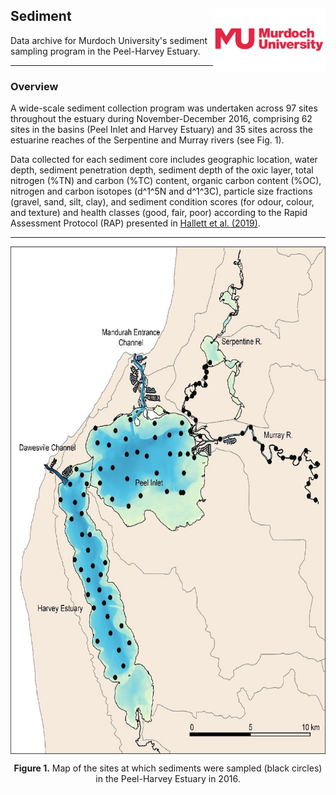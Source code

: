 ## Sediment <img src="https://github.com/AquaticEcoDynamics/Peel_ARC/blob/master/Images/Logos/murdoch-new.png" width="180" height="100" align="right">

Data archive for Murdoch University's sediment sampling program in the Peel-Harvey Estuary.

---
### Overview

A wide-scale sediment collection program was undertaken across 97 sites throughout the estuary during November-December 2016, comprising 62 sites in the basins
 (Peel Inlet and Harvey Estuary) and 35 sites across the estuarine reaches of the Serpentine and Murray rivers (see Fig. 1).
 
Data collected for each sediment core includes geographic location, water depth, sediment penetration depth, sediment depth of the oxic layer, total nitrogen (%TN) 
and carbon (%TC) content, organic carbon content (%OC), nitrogen and carbon isotopes (d^1^5N and d^1^3C), particle size fractions (gravel, sand, silt, clay), 
and sediment condition scores (for odour, colour, and texture) and health classes (good, fair, poor) according to the Rapid Assessment Protocol (RAP) 
presented in [Hallett et al. (2019)](https://doi.org/10.1039/C9EM00141G).

---

<p align="center">
  <kbd>
    <img src="https://github.com/AquaticEcoDynamics/Peel_ARC/blob/master/Images/sed2.jpg" width="645" height="812.25" align="center">
  </kbd>
</p>


<p align="center">
  <strong>Figure 1.</strong> Map of the sites at which sediments were sampled (black circles) in the Peel-Harvey Estuary in 2016.
</p>


<!--
<img src="https://github.com/AquaticEcoDynamics/Peel_ARC/blob/master/Images/sed1.jpg">

> [!NOTE]
> Data is available upon request. Data contact: [Dr. James Tweedley](mailto:j.tweedley@murdoch.edu.au)

-->

